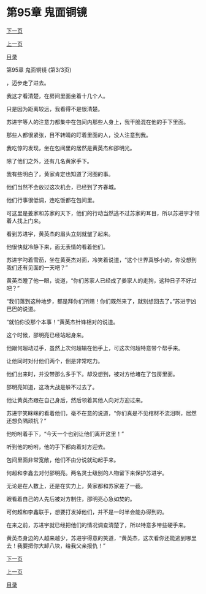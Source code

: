 <h1>第95章   鬼面铜镜</h1>
            <div><p><a href="./0285_%E7%AC%AC96%E7%AB%A0_%E9%80%86%E8%BD%AC.md">下一页</a></p><p><a href="./0283_%E7%AC%AC95%E7%AB%A0_%E9%AC%BC%E9%9D%A2%E9%93%9C%E9%95%9C.md">上一页</a></p><p><a href="../">目录</a></p></div>
            <div><p>第95章   鬼面铜镜 (第3/3页)</p><p>，迈步走了进去。</p><p>我这才看清楚，在房间里面坐着十几个人。</p><p>只是因为距离较远，我看得不是很清楚。</p><p>苏进宇等人的注意力都集中在包间内那些人身上，我干脆混在他的手下里面。</p><p>那些人都很紧张，目不转睛的盯着里面的人，没人注意到我。</p><p>我吃惊的发现，坐在包间里的居然是黄英杰和邵明光。</p><p>除了他们之外，还有几名黄家手下。</p><p>我有些明白了，黄家肯定也知道了河图的事。</p><p>他们当然不会放过这次机会，已经到了齐春城。</p><p>他们行事很低调，连吃饭都在包间里。</p><p>可这里是姜家和苏家的天下，他们的行动当然逃不过苏家的耳目，所以苏进宇才领着人找上门来。</p><p>看到苏进宇，黄英杰的眉头立刻就皱了起来。</p><p>他很快就冷静下来，面无表情的看着他们。</p><p>苏进宇叼着雪茄，坐在黄英杰对面，冷笑着说道，“这个世界真够小的，你没想到我们还有见面的一天吧？”</p><p>黄英杰瞪了他一眼，说道，“你们苏家人已经成了姜家人的走狗，这种日子不好过吧？”</p><p>“我们落到这种地步，都是拜你们所赐！你们既然来了，就别想回去了。”苏进宇凶巴巴的说道。</p><p>“就怕你没那个本事！”黄英杰针锋相对的说道。</p><p>这个时候，邵明亮已经站起身来。</p><p>他跟何超动过手，虽然上次何超输在他手上，可这次何超特意带个帮手来。</p><p>让他同时对付他们两个，倒是非常吃力。</p><p>他们出来时，并没带那么多手下。却没想到，被对方给堵在了包房里面。</p><p>邵明亮知道，这场大战是躲不过去了。</p><p>他让黄英杰跟在自己身后，然后领着其他人向对方迎过来。</p><p>苏进宇笑眯眯的看着他们，毫不在意的说道，“你们真是不见棺材不流泪啊，居然还想负隅顽抗？”</p><p>他吩咐着手下，“今天一个也别让他们离开这里！”</p><p>听到他的吩咐，他的手下都向着对方迎去。</p><p>包间里面非常宽敞，他们不由分说就动起手来。</p><p>何超和李鑫去对付邵明亮。两名灵士级别的人物留下来保护苏进宇。</p><p>无论是在人数上，还是在实力上，黄家都和苏家差了一截。</p><p>眼看着自己的人先后被对方制住，邵明亮心急如焚的。</p><p>可何超和李鑫联手，想要打发掉他们，并不是一时半会能办得到的。</p><p>在来之前，苏进宇就已经把他们的情况调查清楚了，所以特意多带些硬手来。</p><p>黄英杰身边的人越来越少，苏进宇得意的笑道，“黄英杰，这次看你还能逃到哪里去！我要把你大卸八块，给我父亲报仇！”</p></div>
            <div><p><a href="./0285_%E7%AC%AC96%E7%AB%A0_%E9%80%86%E8%BD%AC.md">下一页</a></p><p><a href="./0283_%E7%AC%AC95%E7%AB%A0_%E9%AC%BC%E9%9D%A2%E9%93%9C%E9%95%9C.md">上一页</a></p><p><a href="../">目录</a></p></div>